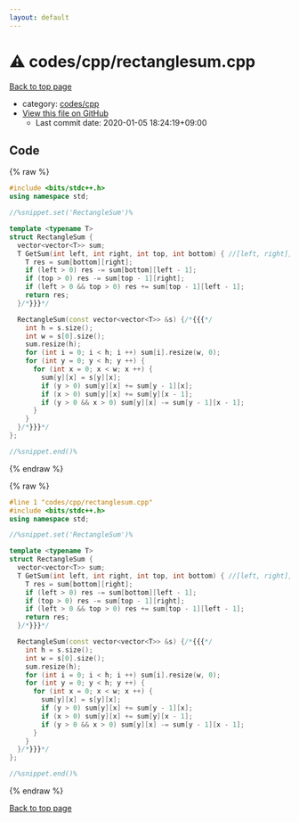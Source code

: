 ```yaml
---
layout: default
---
```


<!-- mathjax config similar to math.stackexchange -->
<script type="text/javascript" async
  src="https://cdnjs.cloudflare.com/ajax/libs/mathjax/2.7.5/MathJax.js?config=TeX-MML-AM_CHTML">
</script>
<script type="text/x-mathjax-config">
  MathJax.Hub.Config({
    TeX: { equationNumbers: { autoNumber: "AMS" }},
    tex2jax: {
      inlineMath: [ ['$','$'] ],
      processEscapes: true
    },
    "HTML-CSS": { matchFontHeight: false },
    displayAlign: "left",
    displayIndent: "2em"
  });
</script>

<script type="text/javascript" src="https://cdnjs.cloudflare.com/ajax/libs/jquery/3.4.1/jquery.min.js"></script>
<script src="https://cdn.jsdelivr.net/npm/jquery-balloon-js@1.1.2/jquery.balloon.min.js" integrity="sha256-ZEYs9VrgAeNuPvs15E39OsyOJaIkXEEt10fzxJ20+2I=" crossorigin="anonymous"></script>
<script type="text/javascript" src="../../../assets/js/copy-button.js"></script>
<link rel="stylesheet" href="../../../assets/css/copy-button.css" />


# :warning: codes/cpp/rectanglesum.cpp

<a href="../../../index.html">Back to top page</a>

* category: <a href="../../../index.html#7c19064045d3d46a80d9dc742b659ff9">codes/cpp</a>
* <a href="{{ site.github.repository_url }}/blob/master/codes/cpp/rectanglesum.cpp">View this file on GitHub</a>
    - Last commit date: 2020-01-05 18:24:19+09:00




## Code

<a id="unbundled"></a>
{% raw %}
```cpp
#include <bits/stdc++.h>
using namespace std;

//%snippet.set('RectangleSum')%

template <typename T>
struct RectangleSum {
  vector<vector<T>> sum;
  T GetSum(int left, int right, int top, int bottom) { //[left, right], [top, bottom]{{{
    T res = sum[bottom][right];
    if (left > 0) res -= sum[bottom][left - 1];
    if (top > 0) res -= sum[top - 1][right];
    if (left > 0 && top > 0) res += sum[top - 1][left - 1];
    return res;
  }/*}}}*/

  RectangleSum(const vector<vector<T>> &s) {/*{{{*/
    int h = s.size();
    int w = s[0].size();
    sum.resize(h);
    for (int i = 0; i < h; i ++) sum[i].resize(w, 0);
    for (int y = 0; y < h; y ++) {
      for (int x = 0; x < w; x ++) {
        sum[y][x] = s[y][x];
        if (y > 0) sum[y][x] += sum[y - 1][x];
        if (x > 0) sum[y][x] += sum[y][x - 1];
        if (y > 0 && x > 0) sum[y][x] -= sum[y - 1][x - 1];
      }
    }
  }/*}}}*/
};

//%snippet.end()%

```
{% endraw %}

<a id="bundled"></a>
{% raw %}
```cpp
#line 1 "codes/cpp/rectanglesum.cpp"
#include <bits/stdc++.h>
using namespace std;

//%snippet.set('RectangleSum')%

template <typename T>
struct RectangleSum {
  vector<vector<T>> sum;
  T GetSum(int left, int right, int top, int bottom) { //[left, right], [top, bottom]{{{
    T res = sum[bottom][right];
    if (left > 0) res -= sum[bottom][left - 1];
    if (top > 0) res -= sum[top - 1][right];
    if (left > 0 && top > 0) res += sum[top - 1][left - 1];
    return res;
  }/*}}}*/

  RectangleSum(const vector<vector<T>> &s) {/*{{{*/
    int h = s.size();
    int w = s[0].size();
    sum.resize(h);
    for (int i = 0; i < h; i ++) sum[i].resize(w, 0);
    for (int y = 0; y < h; y ++) {
      for (int x = 0; x < w; x ++) {
        sum[y][x] = s[y][x];
        if (y > 0) sum[y][x] += sum[y - 1][x];
        if (x > 0) sum[y][x] += sum[y][x - 1];
        if (y > 0 && x > 0) sum[y][x] -= sum[y - 1][x - 1];
      }
    }
  }/*}}}*/
};

//%snippet.end()%

```
{% endraw %}

<a href="../../../index.html">Back to top page</a>

